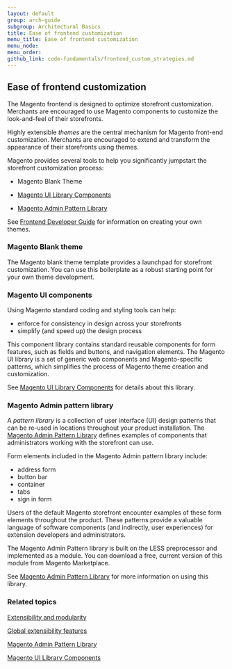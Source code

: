 ```yaml
---
layout: default
group: arch-guide
subgroup: Architectural Basics
title: Ease of frontend customization
menu_title: Ease of frontend customization 
menu_node: 
menu_order: 
github_link: code-fundamentals/frontend_custom_strategies.md
---
```


<h2 id="m2arch-whatis-overview">Ease of frontend customization</h2>


The Magento frontend is designed to optimize storefront customization. Merchants are encouraged to use Magento components to customize the look-and-feel of their storefronts. 

Highly extensible <i>themes</i> are the central mechanism for Magento front-end customization. Merchants are encouraged to extend and transform the appearance of their storefronts using themes.

Magento provides several tools to help you significantly jumpstart the storefront customization process: 

* Magento Blank Theme

* <a href="{{ site.gdeurl }}ui-components/ui-component.html">Magento UI Library Components</a>

* <a href="{{ site.gdeurl }}pattern-library/bk-pattern.html">Magento Admin Pattern Library</a>



See <a href="{{ site.gdeurl }}frontend-dev-guide/bk-frontend-dev-guide.html">Frontend Developer Guide</a> for information on creating your own themes.  

 

<h3>Magento Blank theme</h3>
The Magento blank theme template provides a launchpad for storefront customization. You can use this boilerplate as a robust starting point for your own theme development. 


<h3>Magento UI components</h3>
Using Magento standard coding and styling tools can help: 

* enforce for consistency in design across your storefronts 
* simplify (and speed up) the design process

This component library contains standard reusable components for form features, such as fields and buttons, and navigation elements. The Magento UI library is a set of generic web components and Magento-specific patterns, which simplifies the process of Magento theme creation and customization.

See <a href="{{ site.gdeurl }}ui-components/ui-component.html">Magento UI Library Components</a> for details about this library. 

<h3>Magento Admin pattern library</h3>

A <i>pattern library</i> is a collection of user interface (UI) design patterns that can be re-used in locations throughout your product installation. The <a href="{{ site.gdeurl }}pattern-library/bk-pattern.html">Magento Admin Pattern Library</a> defines examples of components that administrators working with the storefront can use. 

Form elements included in the Magento Admin pattern library include:

* address form 
* button bar
* container
* tabs
* sign in form

Users of the default Magento storefront encounter examples of these form elements throughout the product. These patterns provide a valuable language of software components (and indirectly, user experiences) for extension developers and administrators.  


The Magento Admin Pattern library is built on the LESS preprocessor and implemented as a module. You can download a free, current version of this module from Magento Marketplace. 


See <a href="{{ site.gdeurl }}pattern-library/bk-pattern.html">Magento Admin Pattern Library</a> for more information on using this library. 


<h3 id="m2arch-related">Related topics</h3>

<a href="{{ site.gdeurl }}architecture/extensibility.html">Extensibility and modularity</a>

<a href="{{ site.gdeurl }}architecture/global_extensibility_features.html">Global extensibility features</a>

<a href="{{ site.gdeurl }}pattern-library/bk-pattern.html">Magento Admin Pattern Library</a>

<a href="{{ site.gdeurl }}ui-components/ui-component.html">Magento UI Library Components</a>





